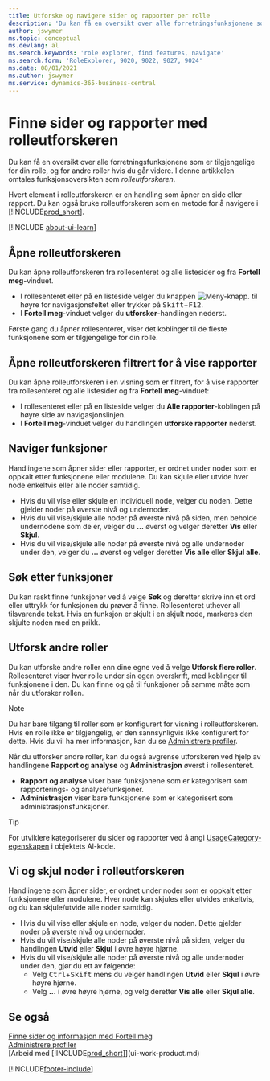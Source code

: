 ```yaml
---
title: Utforske og navigere sider og rapporter per rolle
description: 'Du kan få en oversikt over alle forretningsfunksjonene som er tilgjengelige for din rolle, og for andre roller med rolleutforskeren.'
author: jswymer
ms.topic: conceptual
ms.devlang: al
ms.search.keywords: 'role explorer, find features, navigate'
ms.search.form: 'RoleExplorer, 9020, 9022, 9027, 9024'
ms.date: 08/01/2021
ms.author: jswymer
ms.service: dynamics-365-business-central
---
```


# <a name="finding-pages-and-reports-with-the-role-explorer"></a>Finne sider og rapporter med rolleutforskeren

Du kan få en oversikt over alle forretningsfunksjonene som er tilgjengelige for din rolle, og for andre roller hvis du går videre. I denne artikkelen omtales funksjonsoversikten som *rolleutforskeren*.

Hvert element i rolleutforskeren er en handling som åpner en side eller rapport. Du kan også bruke rolleutforskeren som en metode for å navigere i [!INCLUDE[prod_short](includes/prod_short.md)].

[!INCLUDE [about-ui-learn](includes/about-ui-learn.md)]

## <a name="open-the-role-explorer"></a>Åpne rolleutforskeren

Du kan åpne rolleutforskeren fra rollesenteret og alle listesider og fra **Fortell meg**-vinduet.

- I rollesenteret eller på en listeside velger du knappen ![Meny-knapp.](media/ui_menu_button.png "Meny-knapp") til høyre for navigasjonsfeltet eller trykker på <kbd>Skift</kbd>+<kbd>F12</kbd>.
- I **Fortell meg**-vinduet velger du **utforsker**-handlingen nederst.

Første gang du åpner rollesenteret, viser det koblinger til de fleste funksjonene som er tilgjengelige for din rolle.

## <a name="open-the-role-explorer-filtered-to-show-reports"></a>Åpne rolleutforskeren filtrert for å vise rapporter

Du kan åpne rolleutforskeren i en visning som er filtrert, for å vise rapporter fra rollesenteret og alle listesider og fra **Fortell meg**-vinduet:

- I rollesenteret eller på en listeside velger du **Alle rapporter**-koblingen på høyre side av navigasjonslinjen.
- I **Fortell meg**-vinduet velger du handlingen **utforske rapporter** nederst.

## <a name="navigate-features"></a>Naviger funksjoner

Handlingene som åpner sider eller rapporter, er ordnet under noder som er oppkalt etter funksjonene eller modulene. Du kan skjule eller utvide hver node enkeltvis eller alle noder samtidig.

- Hvis du vil vise eller skjule en individuell node, velger du noden. Dette gjelder noder på øverste nivå og undernoder.
- Hvis du vil vise/skjule alle noder på øverste nivå på siden, men beholde undernodene som de er, velger du **...** øverst og velger deretter **Vis** eller **Skjul**.
- Hvis du vil vise/skjule alle noder på øverste nivå og alle undernoder under den, velger du **...** øverst og velger deretter **Vis alle** eller **Skjul alle**.

## <a name="search-for-features"></a>Søk etter funksjoner

Du kan raskt finne funksjoner ved å velge **Søk** og deretter skrive inn et ord eller uttrykk for funksjonen du prøver å finne. Rollesenteret uthever all tilsvarende tekst. Hvis en funksjon er skjult i en skjult node, markeres den skjulte noden med en prikk. 

## <a name="explore-other-roles"></a>Utforsk andre roller

Du kan utforske andre roller enn dine egne ved å velge **Utforsk flere roller**. Rollesenteret viser hver rolle under sin egen overskrift, med koblinger til funksjonene i den. Du kan finne og gå til funksjoner på samme måte som når du utforsker rollen.

> [!NOTE]
> Du har bare tilgang til roller som er konfigurert for visning i rolleutforskeren. Hvis en rolle ikke er tilgjengelig, er den sannsynligvis ikke konfigurert for dette. Hvis du vil ha mer informasjon, kan du se [Administrere profiler](admin-users-profiles-roles.md). 

Når du utforsker andre roller, kan du også avgrense utforskeren ved hjelp av handlingene **Rapport og analyse** og **Administrasjon** øverst i rollesenteret.

- **Rapport og analyse** viser bare funksjonene som er kategorisert som rapporterings- og analysefunksjoner.
- **Administrasjon** viser bare funksjonene som er kategorisert som administrasjonsfunksjoner.

> [!TIP]
> For utviklere kategoriserer du sider og rapporter ved å angi [UsageCategory-egenskapen](/dynamics365/business-central/dev-itpro/developer/properties/devenv-usagecategory-property) i objektets Al-kode.
<!--
 
## <a name="role-explorer-actions"></a>Role explorer actions

There a several actions along the top of the role explorer to help you locate features of your role and other roles.

|Action|Description|
|------|------|
|**All**|Shows all features that are related to the role.|
|**Find**|Lets you enter a word or phrase to quickly locate feature names that match.|
|**Explore more roles**|All business features that are available for all roles including your own. When exploring all roles, the other actions work the same way, except for all roles shown. **NOTE:** You can only access roles that are set up to show in role explorer. For more information, see [Manage Profiles](admin-users-profiles-roles.md).  |
|**Report & Analysis**|This action Shows only those features that are categorized as reports and analysis features.|
|**Administration**|Shows only those features that are categorized as administration features.|



<!--
Choose the **Find** action at the top of the role explorer to quickly locate feature names that contain a certain term.

Choose the **Explore more roles** action at the top of the role explorer to get an overview of all business features that are available for all roles including your own.

> [!NOTE]
> Only Role Center actions for profiles where the **Show in Role Explorer** check box is selected will appear on the extended version of the role explorer (shown with the **Explore more roles** action). For more information, see [Manage Profiles](admin-users-profiles-roles.md).
-->

## <a name="expand-and-collapse-nodes-on-the-role-explorer"></a>Vi og skjul noder i rolleutforskeren

Handlingene som åpner sider, er ordnet under noder som er oppkalt etter funksjonene eller modulene. Hver node kan skjules eller utvides enkeltvis, og du kan skjule/utvide alle noder samtidig.

- Hvis du vil vise eller skjule en node, velger du noden. Dette gjelder noder på øverste nivå og undernoder.
- Hvis du vil vise/skjule alle noder på øverste nivå på siden, velger du handlingen **Utvid** eller **Skjul** i øvre høyre hjørne.
- Hvis du vil vise/skjule alle noder på øverste nivå og alle undernoder under den, gjør du ett av følgende:
  - Velg <kbd>Ctrl</kbd>+<kbd>Skift</kbd> mens du velger handlingen **Utvid** eller **Skjul** i øvre høyre hjørne.
  - Velg **...** i øvre høyre hjørne, og velg deretter **Vis alle** eller **Skjul alle**.

## <a name="see-also"></a>Se også

[Finne sider og informasjon med Fortell meg](ui-search.md)  
[Administrere profiler](admin-users-profiles-roles.md)  
[Arbeid med [!INCLUDE[prod_short](includes/prod_short.md)]](ui-work-product.md)  

[!INCLUDE[footer-include](includes/footer-banner.md)]
